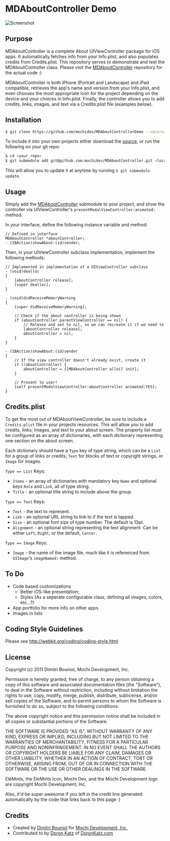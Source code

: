 MDAboutController Demo
======================

![Screenshot](https://github.com/mochidev/MDAboutControllerDemo/raw/master/Artwork/Screenshot.png)

Purpose
-------

MDAboutController is a complete About UIViewController package for iOS apps.
It automatically fetches info from your Info.plist, and also populates credits
from Credits.plist. This repository serves to demonstrate and test the
MDAboutController class. Please visit the
[MDAboutController](https://github.com/mochidev/MDAboutController) repository
for the actual code :)

MDAboutController is both iPhone (Portrait and Landscape) and iPad compatible,
retrieves the app's name and version from your Info.plist, and even chooses the
most appropriate icon for the project depending on the device and your choices
in Info.plist. Finally, the controller allows you to add credits, links, images,
and text via a Credits.plist file (examples below).

Installation
------------

```bash
$ git clone https://github.com/mochidev/MDAboutControllerDemo --recursive
```

To include it into your own projects either download the
[source](https://github.com/mochidev/MDAboutController), or run the following
on your git repo:

```bash
$ cd <your_repo>
$ git submodule add git@github.com:mochidev/MDAboutController.git <local_subpath>
```

This will allow you to update it at anytime by running `$ git submodule update`.

Usage
-----

Simply add the
[MDAboutController](https://github.com/mochidev/MDAboutController) submodule to
your project, and show the controller via UIViewController's
`presentModalViewController:animated:` method.

In your interface, define the following instance variable and method:

```obj-c
// Defined in interface
MDAboutController *aboutController;
- (IBAction)showAbout:(id)sender;
```

Then, in your UIViewController subclass implementation, implement the following methods:

```obj-c
// Implemented in implementation of a UIViewController subclass
- (void)dealloc
{
    [aboutController release];
    [super dealloc];
}

- (void)didReceiveMemoryWarning
{
    [super didReceiveMemoryWarning];

    // Check if the about controller is being shown
    if (aboutController.parentViewController == nil) {
        // Release and set to nil, so we can recreate it if we need to
        [aboutController release];
        aboutController = nil;
    }
}

- (IBAction)showAbout:(id)sender
{
    // If the view controller doesn't already exist, create it
    if (!aboutController) {
        aboutController = [[MDAboutController alloc] init];
    }
    
    // Present to user!
    [self presentModalViewController:aboutController animated:YES];
}
```

Credits.plist
---

To get the most out of MDAboutViewController, be sure to include a `Credits.plist` file in your projects resources. This will allow you to add credits, links, images, and text to your about screen. The property list must be configured as an array of dictionaries, with each dictionary representing one section on the about screen.

Each dictionary should have a `Type` key of type string, which can be a `List` for a group of links or credits, `Text` for blocks of text or copyright strings, or `Image` for images.

`Type == List` Keys:

- `Items` - an array of dictionaries with mandatory key `Name` and optional keys `Role` and `Link`, all of type string.
- `Title` - an optional title string to include above the group.

`Type == Text` Keys:

- `Text` - the text to represent.
- `Link` - an optional URL string to link to if the text is tapped.
- `Size` - an optional font size of type number. The default is 13pt.
- `Alignment` - an optional string representing the text alignment. Can be either `Left`, `Right`, or the default, `Center`.

`Type == Image` Keys:

- `Image` - the name of the image file, much like it is referenced from `UIImage`'s `imageNamed:` method.

To Do
---

- Code based customizations
  - Better iOS-like presentation;
  - Styles (As a seperate configurable class, defining all images, colors, etc...?)
- App portfolio for more info on other apps
- Images in lists

Coding Style Guidelines
-----------------------

Please see http://webkit.org/coding/coding-style.html

License
-------

Copyright (c) 2011 Dimitri Bouniol, Mochi Development, Inc.

Permission is hereby granted, free of charge, to any person obtaining a copy
of this software and associated documentation files (the "Software"), to deal
in the Software without restriction, including without limitation the rights
to use, copy, modify, merge, publish, distribute, sublicense, and/or sell
copies of the Software, and to permit persons to whom the Software is
furnished to do so, subject to the following conditions:

The above copyright notice and this permission notice shall be included in
all copies or substantial portions of the Software.

THE SOFTWARE IS PROVIDED "AS IS", WITHOUT WARRANTY OF ANY KIND, EXPRESS OR
IMPLIED, INCLUDING BUT NOT LIMITED TO THE WARRANTIES OF MERCHANTABILITY,
FITNESS FOR A PARTICULAR PURPOSE AND NONINFRINGEMENT. IN NO EVENT SHALL THE
AUTHORS OR COPYRIGHT HOLDERS BE LIABLE FOR ANY CLAIM, DAMAGES OR OTHER
LIABILITY, WHETHER IN AN ACTION OF CONTRACT, TORT OR OTHERWISE, ARISING FROM,
OUT OF OR IN CONNECTION WITH THE SOFTWARE OR THE USE OR OTHER DEALINGS IN
THE SOFTWARE.

EleMints, the EleMints Icon, Mochi Dev, and the Mochi Development logo are
copyright Mochi Development, Inc.

Also, it'd be super awesome if you left in the credit line generated
automatically by the code that links back to this page :)

Credits
-------

- Created by [Dimitri Bouniol](http://twitter.com/dimitribouniol) for [Mochi Development, Inc.](http://mochidev.com/)
- Contributed to by [Doron Katz](http://doronkatz.com) of [DoronKatz.com](http://doronkatz.com)
